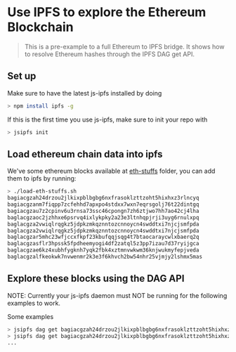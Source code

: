# Use IPFS to explore the Ethereum Blockchain

> This is a pre-example to a full Ethereum to IPFS bridge. It shows how to
> resolve Ethereum hashes through the IPFS DAG get API.

## Set up

Make sure to have the latest js-ipfs installed by doing

```sh
> npm install ipfs -g
```

If this is the first time you use js-ipfs, make sure to init your repo with

```sh
> jsipfs init
```

## Load ethereum chain data into ipfs

We've some ethereum blocks available at [eth-stuffs](./eth-stuffs) folder, you
can add them to ipfs by running:

```sh
> ./load-eth-stuffs.sh
bagiacgzah24drzou2jlkixpblbgbg6nxfrasoklzttzoht5hixhxz3rlncyq
bagiacgzanm7fiqpp7zcfehhd7apxpo4stdxx7wxn7eqrsgolj76t22dintgq
bagiacgzau7z2cpinv6u3rnsa73ssc46cpongn7zh6ztjwo7hh7ao42cj4lha
baglacgzaoc2jzhhxe6psrvq4ixlykpky2a23e3ltnhqpjrji3uyg6rnulxpq
baglacgza2vwiqlrqgkz5jdpkzmkqznntozcnnoycn4swddtxi7njcjsmfpda
baglacgza2vwiqlrqgkz5jdpkzmkqznntozcnnoycn4swddtxi7njcjsmfpda
baglacgzar5mhc23wfjccxfkpf23kbufqqjsqg4t7btaocaraycwlxbaerq2q
baglacgzasflr3hpssk5fpdheemyogi4df2zatql5z3pp7izau7d37ryijgca
baglacgzae6kz4xubhfygknh7yqk2fbk4xztmnvwkwm36knjwukmyfepjveda
baglacgzalfkeokwk7nvwenmr2k3e3f6khvch2bw54nhr25vjmjy2lshmx5mas
```

## Explore these blocks using the DAG API

NOTE: Currently your js-ipfs daemon must NOT be running for the following
examples to work.

Some examples

```sh
> jsipfs dag get bagiacgzah24drzou2jlkixpblbgbg6nxfrasoklzttzoht5hixhxz3rlncyq/
> jsipfs dag get bagiacgzah24drzou2jlkixpblbgbg6nxfrasoklzttzoht5hixhxz3rlncyq/parentHash
...
```
